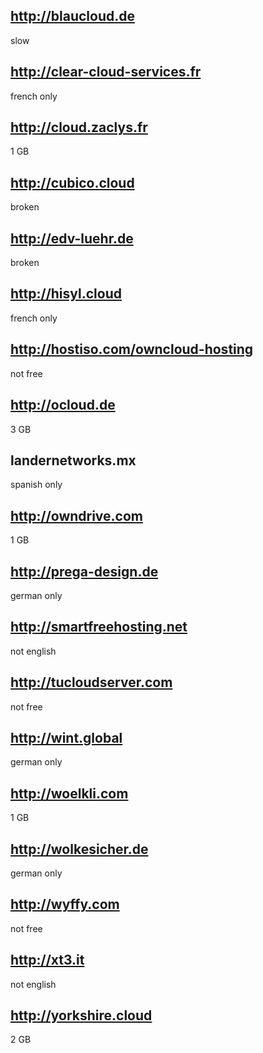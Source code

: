 http://blaucloud.de
-------------------
slow

http://clear-cloud-services.fr
------------------------------
french only

http://cloud.zaclys.fr
----------------------
1 GB

http://cubico.cloud
-------------------
broken

http://edv-luehr.de
-------------------
broken

http://hisyl.cloud
------------------
french only

http://hostiso.com/owncloud-hosting
-----------------------------------
not free

http://ocloud.de
----------------
3 GB

landernetworks.mx
-----------------
spanish only

http://owndrive.com
-------------------
1 GB

http://prega-design.de
----------------------
german only

http://smartfreehosting.net
---------------------------
not english

http://tucloudserver.com
------------------------
not free

http://wint.global
------------------
german only

http://woelkli.com
------------------
1 GB

http://wolkesicher.de
---------------------
german only

http://wyffy.com
----------------
not free

http://xt3.it
-------------
not english

http://yorkshire.cloud
----------------------
2 GB
